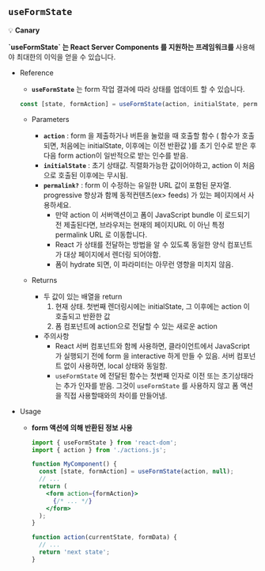 ## `useFormState`
💡 **Canary**  
<aside>
<strong>`useFormState` 는 React Server Components 를 지원하는 프레임워크를</strong> 사용해야 최대한의 이익을 얻을 수 있습니다.
</aside>

- Reference
    - **`useFormState`** 는 form 작업 결과에 따라 상태를 업데이트 할 수 있습니다.
    
    ```jsx
    const [state, formAction] = useFormState(action, initialState, permalink?);
    ```
    
    - Parameters
        - **`action`** : form 을 제출하거나 버튼을 눌렀을 때 호출할 함수
        ( 함수가 호출되면, 처음에는 initialState, 이후에는 이전 반환값 )를 초기 인수로 받은 후 다음 form action이 일반적으로 받는 인수를 받음.
        - **`initialState`** : 초기 상태값. 직렬화가능한 값이어야하고, action 이 처음으로 호출된 이후에는 무시됨.
        - **`permalink?`** : form 이 수정하는 유일한 URL 값이 포함된 문자열. progressive 향상과 함께 동적컨텐츠(ex> feeds) 가 있는 페이지에서 사용하세요.
            - 만약 action 이 서버액션이고 폼이 JavaScript bundle 이 로드되기 전 제출된다면, 브라우저는 현재의 페이지URL 이 아닌 특정 permalink URL 로 이동합니다.
            - React 가 상태를 전달하는 방법을 알 수 있도록 동일한 양식 컴포넌트가 대상 페이지에서 렌더링 되어야함.
            - 폼이 hydrate 되면, 이 파라미터는 아무런 영향을 미치지 않음.

    - Returns
        - 두 값이 있는 배열을 return
            1. 현재 상태. 첫번째 렌더링시에는 initialState, 그 이후에는 action 이 호출되고 반환한 값
            2. 폼 컴포넌트에 action으로 전달할 수 있는 새로운 action
        - 주의사항
            - React 서버 컴포넌트와 함께 사용하면, 클라이언트에서 JavaScript 가 실행되기 전에 form 을 interactive 하게 만들 수 있음. 서버 컴포넌트 없이 사용하면, local 상태와 동일함.
            - `useFormState` 에 전달된 함수는 첫번째 인자로 이전 또는 초기상태라는 추가 인자를 받음.
            그것이 `useFormState` 를 사용하지 않고 폼 액션을 직접 사용할때와의 차이를 만들어냄.
- Usage
    - **form 액션에 의해 반환된 정보 사용**
        
        ```jsx
        import { useFormState } from 'react-dom';
        import { action } from './actions.js';
        
        function MyComponent() {
          const [state, formAction] = useFormState(action, null);
          // ...
          return (
            <form action={formAction}>
              {/* ... */}
            </form>
          );
        }
        
        function action(currentState, formData) {
          // ...
          return 'next state';
        }
        ```
